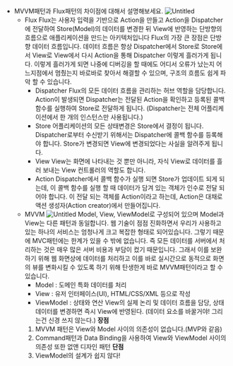 -   MVVM패턴과 Flux패턴의 차이점에 대해서 설명해보세요.
    ![Untitled](https://prod-files-secure.s3.us-west-2.amazonaws.com/976b641b-2e6b-431e-9b42-97c07d7d244f/501236a8-bcf0-4d9b-994a-3c890476228b/Untitled.png)
    -   Flux
        Flux는 사용자 입력을 기반으로 Action을 만들고 Action을 Dispatcher에 전달하여 Store(Model)의 데이터를 변경한 뒤 View에 반영하는 단방향의 흐름으로 애플리케이션을 만드는 아키텍처입니다
        Flux의 가장 큰 장점은 단방향 데이터 흐름입니다.
        데이터 흐름은 항상 Dispatcher에서 Store로 Store에서 View로 View에서 다시 Action을 통해 Dispatcher 이렇게 흘러가게 됩니다.
        이렇게 흘러가게 되면 나중에 디버깅을 할 때에도 어디서 오류가 났는지 어느지점에서 멈췄는지 바로바로 찾아서 해결할 수 있으며, 구조의 흐름도 쉽게 파악 할 수 있습니다.
        -   Dispatcher
            Flux의 모든 데이터 흐름을 관리하는 허브 역할을 담당합니다.
            Action이 발생되면 Dispatcher는 전달된 Action을 확인하고 등록된 콜백함수를 실행하여 Store로 전달하게 됩니다. (Dispatcher는 전체 어플리케이션에서 한 개의 인스턴스만 사용됩니다.)
        -   Store
            어플리케이션의 모든 상태변경은 Store에서 결정이 됩니다. Dispatcher로부터 수신받기 위해서는 Dispatcher에 콜백 함수를 등록해야 합니다. Store가 변경되면 View에 변경되었다는 사실을 알려주게 됩니다.
        -   View
            View는 화면에 나타내는 것 뿐만 아니라, 자식 View로 데이터를 흘러 보내는 View 컨트롤러의 역할도 합니다.
        -   Action
            Dispatcher에서 콜백 함수가 실행 되면 Store가 업데이트 되게 되는데, 이 콜백 함수를 실행 할 때 데이터가 담겨 있는 객체가 인수로 전달 되어야 합니다. 이 전달 되는 객체를 Action이라고 하는데, Action은 대채로 액션 생성자(Action creator)에서 만들어집니다.
    -   MVVM
        ![Untitled](https://prod-files-secure.s3.us-west-2.amazonaws.com/976b641b-2e6b-431e-9b42-97c07d7d244f/141e9277-5426-47e0-9a93-35ba4a8a2504/Untitled.png)
        Model, View, ViewModel로 구성되어 있으며 Model과 View는 다른 패턴과 동일합니다.
        웹 기술이 점점 진화하면서 우리가 사용하고 있는 하나의 서비스는 엄청나게 크고 복잡한 형태로 되어있습니다. 그렇기 때문에 MVC패턴에는 한계가 있을 수 밖에 없습니다.
        즉 모든 데이터를 서버에서 처리하는 것은 매우 많은 서버 비용과 부담이 컸기 때문입니다.
        그래서 이를 보완하기 위해 웹 화면상에 데이터를 처리하고 이를 바로 실시간으로 동적으로 화면의 뷰를 변화시킬 수 있도록 하기 위해 탄생한게 바로 MVVM패턴이라고 할 수 있습니다.
        -   Model : 도메인 특화 데이터를 처리
        -   View : 유저 인터페이스(UI), HTML/CSS/XML 등으로 작성
        -   ViewModel : 상태와 연산 View의 실제 논리 및 데이터 흐름을 담당, 상태 데이터를 변경하면 즉시 View에 반영된다. (데이터 요소를 바꿀거야! 그리는건 신경 쓰지 않는다.)
        **장점**
        1. MVVM 패턴은 View와 Model 사이의 의존성이 없습니다.(MVP와 같음)
        2. Command패턴과 Data Binding을 사용하여 View와 ViewModel 사이의 의존성 또한 없앤 디자인 패턴
        **단점**
        1. ViewModel의 설계가 쉽지 않다!
